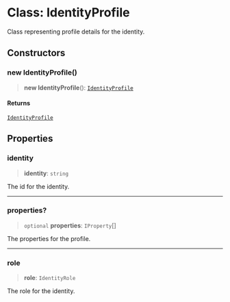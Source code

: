 # Class: IdentityProfile

Class representing profile details for the identity.

## Constructors

### new IdentityProfile()

> **new IdentityProfile**(): [`IdentityProfile`](IdentityProfile.md)

#### Returns

[`IdentityProfile`](IdentityProfile.md)

## Properties

### identity

> **identity**: `string`

The id for the identity.

***

### properties?

> `optional` **properties**: `IProperty`[]

The properties for the profile.

***

### role

> **role**: `IdentityRole`

The role for the identity.
